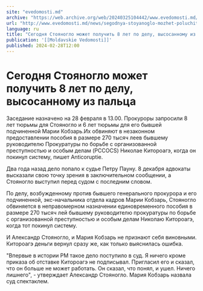 ```yaml
---
site: "evedomosti.md"
archive: "https://web.archive.org/web/20240325104442/www.evedomosti.md/news/segodnya-stoyanoglo-mozhet-poluchit-8-let-po-delu-vysosannom"
url: "http://www.evedomosti.md/news/segodnya-stoyanoglo-mozhet-poluchit-8-let-po-delu-vysosannom"
language: ru
title: "Сегодня Стояногло может получить 8 лет по делу, высосанному из пальца"
publication: '[[Moldavskie Vedomosti]]'
published: 2024-02-28T12:00
---
```


# Сегодня Стояногло может получить 8 лет по делу, высосанному из пальца

Заседание назначено на 28 февраля в 13.00. Прокуроры запросили 8 лет тюрьмы для Стояногло и 6 лет тюрьмы для его бывшей подчиненной Марии Кобзарь.Их обвиняют в незаконном предоставлении пособия в размере 270 тысяч леев бывшему руководителю Прокуратуры по борьбе с организованной преступностью и особым делам (PCCOCS) Николае Китороагэ, когда он покинул систему, пишет Anticoruptie.

Два года назад дело попало к судье Петру Пауну. 8 декабря адвокаты высказали свою точку зрения в заключительном сообщении, а Стояногло выступил перед судом с последним словом.

По делу, возбужденному против бывшего генерального прокурора и его подчиненной, экс-начальника отдела кадров Марии Кобзарь, Стояногло обвиняется в неправомерном назначении единовременного пособия в размере 270 тысяч лей бывшему руководителю прокуратуры по борьбе с организованной преступностью и особым делам Николаю Китороагэ, когда тот покинул систему.

И Александр Стояногло, и Мария Кобзарь не признают себя виновными. Китороагэ деньги вернул сразу же, как только выяснилась ошибка.

"Впервые в истории РМ такое дело поступило в суд. Я ничего кроме приказа об отставке Китороагэ не подписывал. Пригласил его и сказал, что он больше не может работать. Он сказал, что понял, и ушел. Ничего лишнего", - утверждает Александр Стояногло. Мария Кобзарь назвала суд спектаклем.